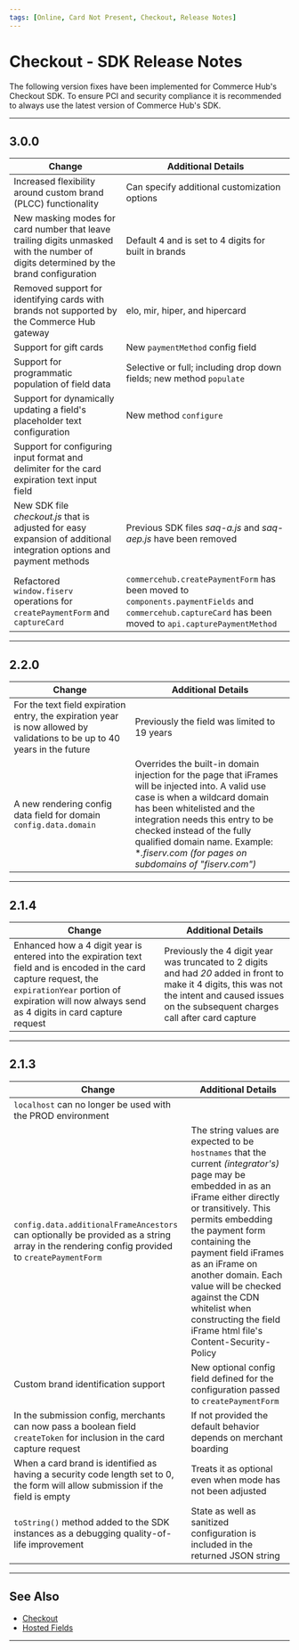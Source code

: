 ```yaml
---
tags: [Online, Card Not Present, Checkout, Release Notes]
---
```


# Checkout - SDK Release Notes

The following version fixes have been implemented for Commerce Hub's Checkout SDK. To ensure PCI and security compliance it is recommended to always use the latest version of Commerce Hub's SDK.

---

## 3.0.0

| Change | Additional Details |
| ----- | ----- |
| Increased flexibility around custom brand (PLCC) functionality | Can specify additional customization options |
| New masking modes for card number that leave trailing digits unmasked with the number of digits determined by the brand configuration | Default 4 and is set to 4 digits for built in brands |
| Removed support for identifying cards with brands not supported by the Commerce Hub gateway | elo, mir, hiper, and hipercard |
| Support for gift cards | New `paymentMethod` config field |
| Support for programmatic population of field data | Selective or full; including drop down fields; new method `populate` |
| Support for dynamically updating a field's placeholder text configuration | New method `configure` |
| Support for configuring input format and delimiter for the card expiration text input field | |
| New SDK file *checkout.js* that is adjusted for easy expansion of additional integration options and payment methods | Previous SDK files *saq-a.js* and *saq-aep.js* have been removed |
|  | |
| Refactored `window.fiserv` operations for `createPaymentForm` and `captureCard` | `commercehub.createPaymentForm` has been moved to `components.paymentFields` and `commercehub.captureCard` has been moved to `api.capturePaymentMethod` |

---

## 2.2.0

| Change | Additional Details |
| ----- | ----- |
| For the text field expiration entry, the expiration year is now allowed by validations to be up to 40 years in the future | Previously the field was limited to 19 years |
| A new rendering config data field for domain `config.data.domain` | Overrides the built-in domain injection for the page that iFrames will be injected into. A valid use case is when a wildcard domain has been whitelisted and the integration needs this entry to be checked instead of the fully qualified domain name. Example: **.fiserv.com* *(for pages on subdomains of "fiserv.com")* |

---

## 2.1.4

| Change | Additional Details |
| ----- | ----- |
| Enhanced how a 4 digit year is entered into the expiration text field and is encoded in the card capture request, the `expirationYear` portion of expiration will now always send as 4 digits in card capture request | Previously the 4 digit year was truncated to 2 digits and had *20* added in front to make it 4 digits, this was not the intent and caused issues on the subsequent charges call after card capture |

---

## 2.1.3

| Change | Additional Details |
| ----- | ----- |
| `localhost` can no longer be used with the PROD environment | |
| `config.data.additionalFrameAncestors` can optionally be provided as a string array in the rendering config provided to `createPaymentForm` | The string values are expected to be `hostnames` that the current *(integrator's)* page may be embedded in as an iFrame either directly or transitively. This permits embedding the payment form containing the payment field iFrames as an iFrame on another domain. Each value will be checked against the CDN whitelist when constructing the field iFrame html file's Content-Security-Policy |
| Custom brand identification support | New optional config field defined for the configuration passed to `createPaymentForm` |
| In the submission config, merchants can now pass a boolean field `createToken` for inclusion in the card capture request | If not provided the default behavior depends on merchant boarding |
| When a card brand is identified as having a security code length set to 0, the form will allow submission if the field is empty | Treats it as optional even when mode has not been adjusted |
| `toString()` method added to the SDK instances as a debugging quality-of-life improvement | State as well as sanitized configuration is included in the returned JSON string |

---

## See Also

- [Checkout](?path=docs/Online-Mobile-Digital/Checkout/Checkout.md)
- [Hosted Fields](?path=docs/Online-Mobile-Digital/Checkout/Hosted-Fields/Hosted-Fields.md)

---
